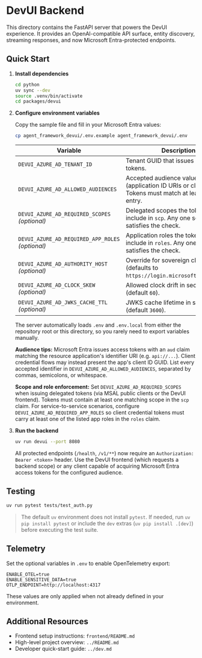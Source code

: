 # DevUI Backend

This directory contains the FastAPI server that powers the DevUI experience. It provides an OpenAI-compatible API surface, entity discovery, streaming responses, and now Microsoft Entra-protected endpoints.

## Quick Start

1. **Install dependencies**

   ```bash
   cd python
   uv sync --dev
   source .venv/bin/activate
   cd packages/devui
   ```

2. **Configure environment variables**

   Copy the sample file and fill in your Microsoft Entra values:

   ```bash
   cp agent_framework_devui/.env.example agent_framework_devui/.env
   ```

   | Variable | Description |
   | --- | --- |
   | `DEVUI_AZURE_AD_TENANT_ID` | Tenant GUID that issues access tokens. |
   | `DEVUI_AZURE_AD_ALLOWED_AUDIENCES` | Accepted audience values (application ID URIs or client IDs). Tokens must match at least one entry. |
   | `DEVUI_AZURE_AD_REQUIRED_SCOPES` *(optional)* | Delegated scopes the token must include in `scp`. Any one scope satisfies the check. |
   | `DEVUI_AZURE_AD_REQUIRED_APP_ROLES` *(optional)* | Application roles the token must include in `roles`. Any one role satisfies the check. |
   | `DEVUI_AZURE_AD_AUTHORITY_HOST` *(optional)* | Override for sovereign clouds (defaults to `https://login.microsoftonline.com`). |
   | `DEVUI_AZURE_AD_CLOCK_SKEW` *(optional)* | Allowed clock drift in seconds (default `60`). |
   | `DEVUI_AZURE_AD_JWKS_CACHE_TTL` *(optional)* | JWKS cache lifetime in seconds (default `3600`). |

   The server automatically loads `.env` and `.env.local` from either the repository root or this directory, so you rarely need to export variables manually.

   **Audience tips:** Microsoft Entra issues access tokens with an `aud` claim matching the resource application's identifier URI (e.g. `api://...`). Client credential flows may instead present the app's client ID GUID. List every accepted identifier in `DEVUI_AZURE_AD_ALLOWED_AUDIENCES`, separated by commas, semicolons, or whitespace.

   **Scope and role enforcement:** Set `DEVUI_AZURE_AD_REQUIRED_SCOPES` when issuing delegated tokens (via MSAL public clients or the DevUI frontend). Tokens must contain at least one matching scope in the `scp` claim. For service-to-service scenarios, configure `DEVUI_AZURE_AD_REQUIRED_APP_ROLES` so client credential tokens must carry at least one of the listed app roles in the `roles` claim.

3. **Run the backend**

   ```bash
   uv run devui --port 8080
   ```

   All protected endpoints (`/health`, `/v1/**`) now require an `Authorization: Bearer <token>` header. Use the DevUI frontend (which requests a backend scope) or any client capable of acquiring Microsoft Entra access tokens for the configured audience.

## Testing

```bash
uv run pytest tests/test_auth.py
```

> The default `uv` environment does not install `pytest`. If needed, run `uv pip install pytest` or include the `dev` extras (`uv pip install .[dev]`) before executing the test suite.

## Telemetry

Set the optional variables in `.env` to enable OpenTelemetry export:

```dotenv
ENABLE_OTEL=true
ENABLE_SENSITIVE_DATA=true
OTLP_ENDPOINT=http://localhost:4317
```

These values are only applied when not already defined in your environment.

## Additional Resources

- Frontend setup instructions: `frontend/README.md`
- High-level project overview: `../README.md`
- Developer quick-start guide: `../dev.md`
